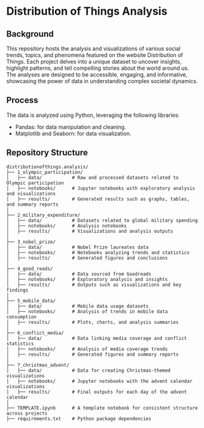# Distribution of Things Analysis

## Background
This repository hosts the analysis and visualizations of various social trends, topics, and phenomena featured on the website Distribution of Things. 
Each project delves into a unique dataset to uncover insights, highlight patterns, and tell compelling stories about the world around us. 
The analyses are designed to be accessible, engaging, and informative, showcasing the power of data in understanding complex societal dynamics.

## Process
The data is analyzed using Python, leveraging the following libraries:
* Pandas: for data manipulation and cleaning.
* Matplotlib and Seaborn: for data visualization.

## Repository Structure

```plaintext
distributionofthings.analysis/
├── 1_olympic_participation/
│   ├── data/           # Raw and processed datasets related to Olympic participation
│   ├── notebooks/      # Jupyter notebooks with exploratory analysis and visualizations
│   ├── results/        # Generated results such as graphs, tables, and summary reports
│
├── 2_military_expenditure/
│   ├── data/           # Datasets related to global military spending
│   ├── notebooks/      # Analysis notebooks
│   ├── results/        # Visualizations and analysis outputs
│
├── 3_nobel_prize/
│   ├── data/           # Nobel Prize laureates data
│   ├── notebooks/      # Notebooks analyzing trends and statistics
│   ├── results/        # Generated figures and conclusions
│
├── 4_good_reads/
│   ├── data/           # Data sourced from Goodreads
│   ├── notebooks/      # Exploratory analysis and insights
│   ├── results/        # Outputs such as visualizations and key findings
│
├── 5_mobile_data/
│   ├── data/           # Mobile data usage datasets
│   ├── notebooks/      # Analysis of trends in mobile data consumption
│   ├── results/        # Plots, charts, and analysis summaries
│
├── 6_conflict_media/
│   ├── data/           # Data linking media coverage and conflict statistics
│   ├── notebooks/      # Analysis of media coverage trends
│   ├── results/        # Generated figures and summary reports
│
├── 7_christmas_advent/
│   ├── data/           # Data for creating Christmas-themed visualizations
│   ├── notebooks/      # Jupyter notebooks with the advent calendar visualizations
│   ├── results/        # Final outputs for each day of the advent calendar
│
├── TEMPLATE.ipynb      # A template notebook for consistent structure across projects
├── requirements.txt    # Python package dependencies
